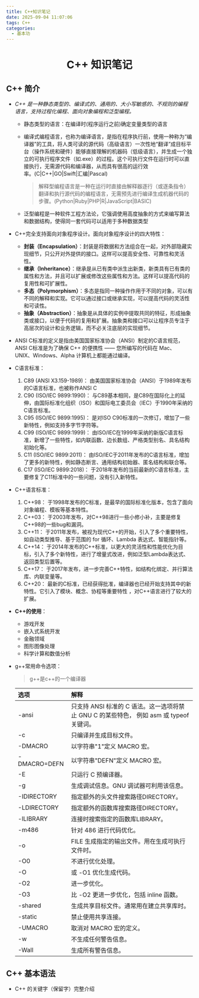 ```yaml
---
title: C++知识笔记
date: 2025-09-04 11:07:06
tags: C++
categories:
  - 基本功
---
```


<h1><center>C++ 知识笔记</center></h1>

## C++ 简介

- *C++ 是一种静态类型的、编译式的、通用的、大小写敏感的、不规则的编程语言，支持过程化编程、面向对象编程和泛型编程。*

  - 静态类型的语言：在编译时(程序运行之前)确定变量类型的语言

  - 编译式编程语言，也称为编译语言，是指在程序执行前，使用一种称为“编译器”的工具，将人类可读的源代码（高级语言）一次性地“翻译”成目标平台（操作系统和硬件）能够直接理解的机器码（低级语言），并生成一个独立的可执行程序文件（如.exe）的过程。这个可执行文件在运行时可以直接执行，无需源代码和编译器，从而具有很高的运行效率。﻿(C|C++|GO|Swift|汇编|Pascal)

    > 解释型编程语言是一种在运行时直接由解释器逐行（或逐条指令）翻译和执行源代码的编程语言，无需预先进行编译生成机器代码的步骤。(Python|Ruby|PHP|R|JavaScript|BASIC)

  - 泛型编程是一种软件工程方法论，它强调使用高度抽象的方式来编写算法和数据结构，使得同一套代码可以适用于多种数据类型

- C++完全支持面向对象程序设计。面向对象程序设计的四大特性：

  - **封装（Encapsulation）**：封装是将数据和方法组合在一起，对外部隐藏实现细节，只公开对外提供的接口。这样可以提高安全性、可靠性和灵活性。
  - **继承（Inheritance）**：继承是从已有类中派生出新类，新类具有已有类的属性和方法，并且可以扩展或修改这些属性和方法。这样可以提高代码的复用性和可扩展性。
  - **多态（Polymorphism）**：多态是指同一种操作作用于不同的对象，可以有不同的解释和实现。它可以通过接口或继承实现，可以提高代码的灵活性和可读性。
  - **抽象（Abstraction）**：抽象是从具体的实例中提取共同的特征，形成抽象类或接口，以便于代码的复用和扩展。抽象类和接口可以让程序员专注于高层次的设计和业务逻辑，而不必关注底层的实现细节。

- ANSI C标准的定义是指由美国国家标准协会（ANSI）制定的C语言规范，ANSI C标准是为了确保 C++ 的便携性 —— 您所编写的代码在 Mac、UNIX、Windows、Alpha 计算机上都能通过编译。

- C语言标准：

  1. C89 (ANSI X3.159-1989)： 由美国国家标准协会（ANSI）于1989年发布的C语言标准，也被称作ANSI C
  2. C90 (ISO/IEC 9899:1990)： 与C89基本相同，是C89在国际化上的延伸，由国际标准化组织（ISO）和国际电工委员会（IEC）于1990年采纳的C语言标准。
  3. C95 (ISO/IEC 9899:1995)： 是对ISO C90标准的一次修订，增加了一些新特性，例如支持多字节字符等。
  4. C99 (ISO/IEC 9899:1999)： 由ISO/IEC在1999年采纳的新版C语言标准，新增了一些特性，如内联函数、边长数组、严格类型别名、具名结构初始化等。
  5. C11 (ISO/IEC 9899:2011)： 由ISO/IEC于2011年发布的C语言标准，增加了更多的新特性，例如静态断言、通用结构初始器、匿名结构和联合等。
  6. C17 (ISO/IEC 9899:2018)： 于2018年发布的当前最新的C语言标准，主要修复了C11标准中的一些问题，没有引入新特性。

- C++语言标准：

  1. C++98： 于1998年发布的C标准，是最早的国际标准化版本，包含了面向对象编程、模板等基本特性。
  2. C++03： 于2003年发布，对C++98进行一些小修小补，主要是修复C++98的一些bug和漏洞。
  3. C++11： 于2011年发布，被视为现代C++的开始，引入了多个重要特性，如自动类型推导、基于范围的 for 循环、Lambda 表达式、智能指针等。
  4. C++14： 于2014年发布的C++标准，以更大的灵活性和性能优化为目标，引入了多个新特性，进行了增量式改进，例如泛型Lambda表达式、返回类型后置等。
  5. C++17： 于2017年发布，进一步完善C++特性，如结构化绑定、并行算法库、内联变量等。
  6. C++20： 最新的C标准，已经获得批准，编译器也已经开始支持其中的新特性。它引入了模块、概念、协程等重要特性 ，对C++语言进行了较大的扩展。

- **C++的使用**：

  - 游戏开发
  - 嵌入式系统开发
  - 金融领域
  - 图形图像处理
  - 科学计算和数值分析

- g++常用命令选项：

  > g++是c++的一个编译器

  | 选项         | 解释                                                         |
  | :----------- | :----------------------------------------------------------- |
  | -ansi        | 只支持 ANSI 标准的 C 语法。这一选项将禁止 GNU C 的某些特色， 例如 asm 或 typeof 关键词。 |
  | -c           | 只编译并生成目标文件。                                       |
  | -DMACRO      | 以字符串"1"定义 MACRO 宏。                                   |
  | -DMACRO=DEFN | 以字符串"DEFN"定义 MACRO 宏。                                |
  | -E           | 只运行 C 预编译器。                                          |
  | -g           | 生成调试信息。GNU 调试器可利用该信息。                       |
  | -IDIRECTORY  | 指定额外的头文件搜索路径DIRECTORY。                          |
  | -LDIRECTORY  | 指定额外的函数库搜索路径DIRECTORY。                          |
  | -lLIBRARY    | 连接时搜索指定的函数库LIBRARY。                              |
  | -m486        | 针对 486 进行代码优化。                                      |
  | -o           | FILE 生成指定的输出文件。用在生成可执行文件时。              |
  | -O0          | 不进行优化处理。                                             |
  | -O           | 或 -O1 优化生成代码。                                        |
  | -O2          | 进一步优化。                                                 |
  | -O3          | 比 -O2 更进一步优化，包括 inline 函数。                      |
  | -shared      | 生成共享目标文件。通常用在建立共享库时。                     |
  | -static      | 禁止使用共享连接。                                           |
  | -UMACRO      | 取消对 MACRO 宏的定义。                                      |
  | -w           | 不生成任何警告信息。                                         |
  | -Wall        | 生成所有警告信息。                                           |

  

## C++ 基本语法

- C++ 的关键字（保留字）完整介绍

